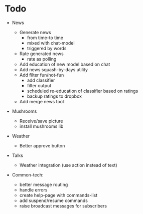 # Todo
    
* News
    * Generate news 
        - from time-to time 
        - mixed with chat-model
        - triggered by words
    * Rate generated news
        * rate as polling
    * Add education of new model based on chat
    * Add news squash-by-days utility
    * Add filter fun/not-fun
        * add classifier
        * filter output
        * scheduled re-education of classifier based on ratings
        * backup ratings to dropbox
    * Add merge news tool

* Mushrooms
    * Receive/save picture
    * install mushrooms lib
    
* Weather
    * Better approve button
        
* Talks
    * Weather integration (use action instead of text)

* Common-tech:
    * better message routing
    * handle errors
    * create help-page with commands-list
    * add suspend/resume commands
    * raise broadcast messages for subscribers
    
    